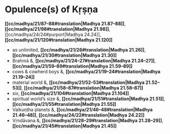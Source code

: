 # Opulence(s) of Kṛṣṇa

**[[cc/madhya/21/87–88#translation|Madhya 21.87–88]]**, **[[cc/madhya/21/98#translation|Madhya 21.98]]**, [[cc/madhya/24/24#purport|Madhya 24.24]], **[[cc/madhya/21/120#translation|Madhya 21.120]]**

* as unlimited, **[[cc/madhya/21/26#translation|Madhya 21.26]]**, **[[cc/madhya/21/30#translation|Madhya 21.30]]**
* Brahmā &, **[[cc/madhya/21/24–27#translation|Madhya 21.24–27]]**, **[[cc/madhya/21/59–89#translation|Madhya 21.59–89]]**
* cows & cowherd boys &, **[[cc/madhya/21/19–24#translation|Madhya 21.19–24]]**
* material world &, **[[cc/madhya/21/52–53#translation|Madhya 21.52–53]]**, **[[cc/madhya/21/58–87#translation|Madhya 21.58–87]]**
* six, **[[cc/madhya/21/104#translation|Madhya 21.104]]**
* spiritual world’s size &, **[[cc/madhya/21/51#translation|Madhya 21.51]]**, **[[cc/madhya/21/55#translation|Madhya 21.55]]**
* Vaikuṇṭha planets &, **[[cc/madhya/21/46–48#translation|Madhya 21.46–48]]**, **[[cc/madhya/24/22#translation|Madhya 24.22]]**
* Vṛndāvana &, **[[cc/madhya/21/28–29#translation|Madhya 21.28–29]]**, **[[cc/madhya/21/45#translation|Madhya 21.45]]**
